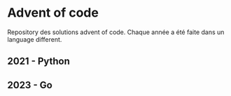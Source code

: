 # Advent of code
Repository des solutions advent of code. Chaque année a été faite dans un language different.

## 2021 - Python

## 2023 - Go
